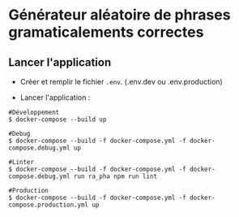 # Générateur aléatoire de phrases gramaticalements correctes

## Lancer l'application

- Créer et remplir le fichier `.env`. (.env.dev ou .env.production)

- Lancer l'application :
```shell
#Développement
$ docker-compose --build up

#Debug
$ docker-compose --build -f docker-compose.yml -f docker-compose.debug.yml up

#Linter
$ docker-compose --build -f docker-compose.yml -f docker-compose.debug.yml run ra_pha npm run lint

#Production
$ docker-compose --build -f docker-compose.yml -f docker-compose.production.yml up
```
